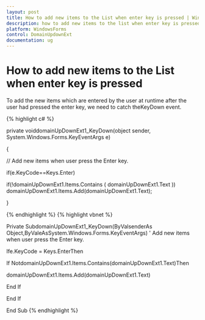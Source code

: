 ```yaml
---
layout: post
title: How to add new items to the List when enter key is pressed | WindowsForms | Syncfusion
description: how to add new items to the list when enter key is pressed
platform: WindowsForms
control: DomainUpdownExt 
documentation: ug
---
```

# How to add new items to the List when enter key is pressed

To add the new items which are entered by the user at runtime after the user had pressed the enter key, we need to catch theKeyDown event.



{% highlight c# %}

private voiddomainUpDownExt1_KeyDown(object sender, System.Windows.Forms.KeyEventArgs e)

{

// Add new items when user press the Enter key.

if(e.KeyCode==Keys.Enter)

if(!domainUpDownExt1.Items.Contains ( domainUpDownExt1.Text )) domainUpDownExt1.Items.Add(domainUpDownExt1.Text);

}



{% endhighlight  %}
{% highlight vbnet %}


Private SubdomainUpDownExt1_KeyDown(ByValsenderAs Object,ByValeAsSystem.Windows.Forms.KeyEventArgs)
 ' Add new items when user press the Enter key.

Ife.KeyCode = Keys.EnterThen

If NotdomainUpDownExt1.Items.Contains(domainUpDownExt1.Text)Then

domainUpDownExt1.Items.Add(domainUpDownExt1.Text)

End If

End If

End Sub
{% endhighlight  %}